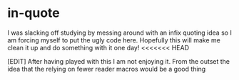 in-quote
========

I was slacking off studying by messing around with an infix quoting idea so I am forcing myself to put the ugly code here. Hopefully this will make me clean it up and do something with it one day!
<<<<<<< HEAD

[EDIT]
After having played with this I am not enjoying it. From the outset the idea that the relying on fewer reader macros would be a good thing
